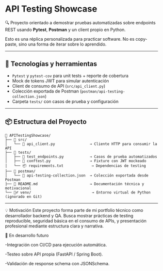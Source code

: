 # API Testing Showcase

🔍 Proyecto orientado a demostrar pruebas automatizadas sobre endpoints REST usando **Pytest**, **Postman** y un client propio en Python.

Esto es una réplica personalizada para practicar software. No es copy-paste, sino una forma de iterar sobre lo aprendido.

---

## 🧰 Tecnologías y herramientas

- `Pytest` y `pytest-cov` para unit tests + reporte de cobertura
- Mock de tokens JWT para simular autenticación
- Client de consumo de API (`src/api_client.py`)
- Colección exportada de Postman (`postman/api-testing-collection.json`)
- Carpeta `tests/` con casos de prueba y configuración

---

## 📦 Estructura del Proyecto

```plaintext
📁 APITestingShowcase/
├── 🧠 src/
│   └── 📄 api_client.py                → Cliente HTTP para consumir la API
├── 🧪 tests/
│   ├── 🧪 test_endpoints.py            → Casos de prueba automatizados
│   ├── 🧪 conftest.py                  → Fixture con JWT mockeado
│   └── 📦 requirements.txt             → Dependencias de testing
├── 🧰 postman/
│   └── 📄 api-testing-collection.json  → Colección exportada desde Postman
├── 📖 README.md                        → Documentación técnica y motivacional
└── 🧙‍♂️ venv/                            → Entorno virtual de Python (ignorado en Git)
```

---

💡 Motivación
Este proyecto forma parte de mi portfolio técnico como desarrollador backend y QA. Busca mostrar prácticas de testing reproducible, seguridad básica en el consumo de APIs, y presentación profesional mediante estructura clara y narrativa.

🔐 En desarrollo futuro

-Integración con CI/CD para ejecución automática.

-Testeo sobre API propia (FastAPI / Spring Boot).

-Validación de response schema con JSONSchema.
